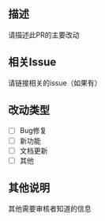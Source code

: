 ## 描述
请描述此PR的主要改动

## 相关Issue
请链接相关的issue（如果有）

## 改动类型
- [ ] Bug修复
- [ ] 新功能
- [ ] 文档更新
- [ ] 其他

## 其他说明
其他需要审核者知道的信息